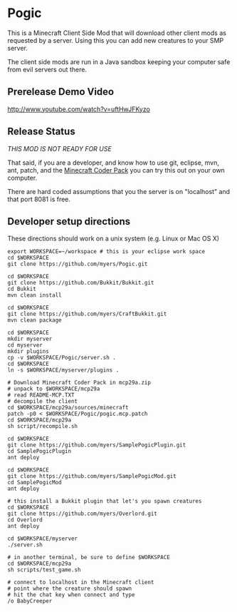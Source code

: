 # Pogic

This is a Minecraft Client Side Mod that will download other client mods as
requested by a server.  Using this you can add new creatures to your SMP
server.

The client side mods are run in a Java sandbox keeping your computer safe
from evil servers out there.

## Prerelease Demo Video

http://www.youtube.com/watch?v=uftHwJFKyzo

## Release Status

*THIS MOD IS NOT READY FOR USE*

That said, if you are a developer, and know how to use git, eclipse, mvn, ant,
patch, and the [Minecraft Coder Pack][mcp] you can try this out on your own
computer.

There are hard coded assumptions that you the server is on "localhost" and
that port 8081 is free.

## Developer setup directions

These directions should work on a unix system (e.g. Linux or Mac OS X)

    export WORKSPACE=~/workspace # this is your eclipse work space
    cd $WORKSPACE
    git clone https://github.com/myers/Pogic.git

    cd $WORKSPACE
    git clone https://github.com/Bukkit/Bukkit.git
    cd Bukkit
    mvn clean install

    cd $WORKSPACE
    git clone https://github.com/myers/CraftBukkit.git
    mvn clean package

    cd $WORKSPACE
    mkdir myserver
    cd myserver
    mkdir plugins
    cp -v $WORKSPACE/Pogic/server.sh .
    cd $WORKSPACE
    ln -s $WORKSPACE/myserver/plugins .

    # Download Minecraft Coder Pack in mcp29a.zip
    # unpack to $WORKSPACE/mcp29a
    # read README-MCP.TXT
    # decompile the client
    cd $WORKSPACE/mcp29a/sources/minecraft
    patch -p0 < $WORKSPACE/Pogic/pogic.mcp.patch
    cd $WORKSPACE/mcp29a
    sh script/recompile.sh

    cd $WORKSPACE
    git clone https://github.com/myers/SamplePogicPlugin.git
    cd SamplePogicPlugin
    ant deploy

    cd $WORKSPACE
    git clone https://github.com/myers/SamplePogicMod.git
    cd SamplePogicMod
    ant deploy

    # this install a Bukkit plugin that let's you spawn creatures
    cd $WORKSPACE
    git clone https://github.com/myers/Overlord.git
    cd Overlord
    ant deploy
    
    cd $WORKSPACE/myserver
    ./server.sh

    # in another terminal, be sure to define $WORKSPACE
    cd $WORKSPACE/mcp29a
    sh scripts/test_game.sh

    # connect to localhost in the Minecraft client
    # point where the creature should spawn
    # hit the chat key when connect and type
    /o BabyCreeper

[mcp]: http://mcp.ocean-labs.de/index.php/MCP_Releases
